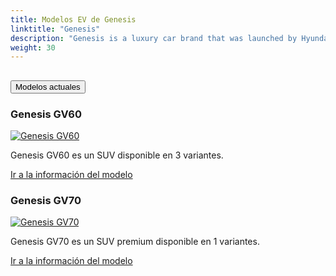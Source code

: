 ```yaml
---
title: Modelos EV de Genesis
linktitle: "Genesis"
description: "Genesis is a luxury car brand that was launched by Hyundai Motor Group in 2015. It aims to provide positive and innovative experiences for its customers through its design, performance, and service."
weight: 30
---
```

<!-- markdownlint-disable MD033 -->
<!-- markdownlint-disable MD010 -->


<div class="accordion" id="accordionPanelsStayOpenExample">
    <div class="accordion-item">
        <h2 class="accordion-header">
            <button class="accordion-button" type="button" data-bs-toggle="collapse" data-bs-target="#panelsStayOpen-collapseOne" aria-expanded="true" aria-controls="panelsStayOpen-collapseOne">
                        Modelos actuales
            </button>
        </h2>
        <div id="panelsStayOpen-collapseOne" class="accordion-collapse collapse show">
            <div class="accordion-body">
    <div class="container p-3 mb-4 bg-body-tertiary rounded border">
        <h3>Genesis GV60</h3>
        <div class="row">
            <div class="col col-12 col-md-6">
                <a href="gv60">
                    <img src="https://media.evkx.net/multimedia/models/genesis/gv60/gv60_sport/main_1_st.jpg" class="img-fluid" alt="Genesis GV60" >
                </a>
            </div>
            <div class="col col-12 col-md-6"><p>
Genesis GV60 es un SUV disponible en 3 variantes.
</p>
	<a href="gv60/" class="btn btn-outline-primary" role="button">Ir a la información del modelo</a>
		</div>
	</div>
</div>
    <div class="container p-3 mb-4 bg-body-tertiary rounded border">
        <h3>Genesis GV70</h3>
        <div class="row">
            <div class="col col-12 col-md-6">
                <a href="gv70">
                    <img src="https://media.evkx.net/multimedia/models/genesis/gv70/electrified_gv70/main_1_st.jpg" class="img-fluid" alt="Genesis GV70" >
                </a>
            </div>
            <div class="col col-12 col-md-6"><p>
Genesis GV70 es un SUV premium disponible en 1 variantes.
</p>
	<a href="gv70/" class="btn btn-outline-primary" role="button">Ir a la información del modelo</a>
		</div>
	</div>
</div>
        </div>
    </div>
</div></div>
